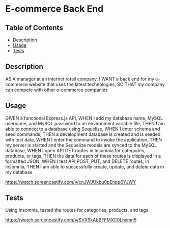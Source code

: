 # E-commerce Back End

## Table of Contents

* [Description](#description)
* [Usage](#usage)
* [Tests](#tests)


## Description
AS A manager at an internet retail company, I WANT a back end for my e-commerce website that uses the latest technologies, SO THAT my company can compete with other 
e-commerce companies


## Usage
GIVEN a functional Express.js API, WHEN I add my database name, MySQL username, and MySQL password to an environment variable file, THEN I am able to connect to a 
database using Sequelize, WHEN I enter schema and seed commands, THEN a development database is created and is seeded with test data, WHEN I enter the command to invoke the application, THEN my server is started and the Sequelize models are synced to the MySQL database, WHEN I open API GET routes in Insomnia for categories, products, or 
tags, THEN the data for each of these routes is displayed in a formatted JSON, WHEN I test API POST, PUT, and DELETE routes, in Insomnia, THEN I am able to successfully create, update, and delete data in my database

https://watch.screencastify.com/v/cnJWJUkbu0pEnpp6YJWY


## Tests
Using Insomnia, tested the routes for categories, products, and tags

https://watch.screencastify.com/v/SVX9kAbBFFMXC0Lhxmn5